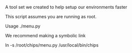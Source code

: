 A tool set we created to help setup our environments faster

This script assumes you are running as root.

Usage ./menu.py

We recommend making a symbolic link

ln -s /root/chips/menu.py /usr/local/bin/chips
